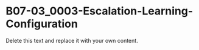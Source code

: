 

# B07-03_0003-Escalation-Learning-Configuration

Delete this text and replace it with your own content.

